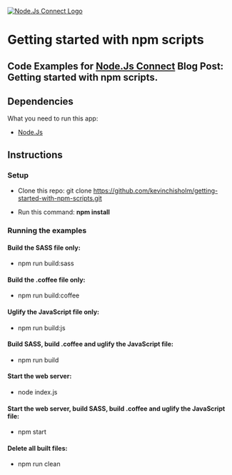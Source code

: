 [![Node.Js Connect Logo](http://www.nodejsconnect.com//sites/default/themes/drupalconnect/images/layout/logo-lo.png)](http://www.nodejsconnect.com/)

# Getting started with npm scripts

## Code Examples for [Node.Js Connect](http://www.nodejsconnect.com/) Blog Post: Getting started with npm scripts.

## Dependencies

What you need to run this app:

* [Node.Js](https://nodejs.org)

## Instructions

### Setup

* Clone this repo: git clone https://github.com/kevinchisholm/getting-started-with-npm-scripts.git

* Run this command: **npm install**

### Running the examples

#### Build the SASS file only:

* npm run build:sass

#### Build the .coffee file only:

* npm run build:coffee

#### Uglify the JavaScript file only:

* npm run build:js

#### Build SASS, build .coffee and uglify the JavaScript file:

* npm run build

#### Start the web server:

* node index.js

#### Start the web server, build SASS, build .coffee and uglify the JavaScript file:

* npm start

#### Delete all built files:

* npm run clean












